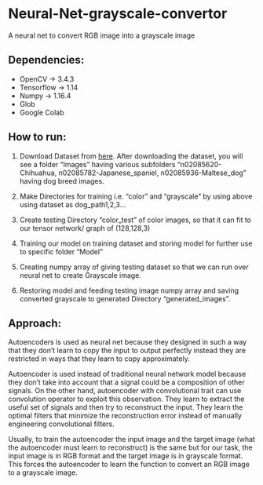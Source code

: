# Neural-Net-grayscale-convertor
A neural net to convert RGB image into a grayscale image

## Dependencies:

- OpenCV -> 3.4.3
- Tensorflow -> 1.14
- Numpy -> 1.16.4
- Glob
- Google Colab

## How to run:

 1. Download Dataset from [here](http://vision.stanford.edu/aditya86/ImageNetDogs/images.tar). After downloading the dataset, you will see a folder “Images” having various subfolders “n02085620-Chihuahua, n02085782-Japanese_spaniel, n02085936-Maltese_dog” having dog breed images.

 2. Make Directories for training i.e. “color” and “grayscale” by using above using dataset as dog_path1,2,3…

 3. Create testing Directory “color_test” of color images, so that it can fit to our tensor network/ graph of (128,128,3)

 4. Training our model on training dataset and storing model for further use to specific folder “Model”

 5. Creating numpy array of giving testing dataset so that we can run over neural net to create Grayscale image.

 6. Restoring model and feeding testing image numpy array and saving converted grayscale to generated Directory “generated_images”.


## Approach:

Autoencoders is used as neural net because they designed in such a way that they don’t learn to copy the input to output perfectly instead they are restricted in ways that they learn to copy approximately.

Autoencoder is used instead of traditional neural network model because they don’t take into account that a signal could be a composition of other signals. On the other hand, autoencoder with convolutional trait can use convolution operator to exploit this observation. They learn to extract the useful set of signals and then try to reconstruct the input. They learn the optimal filters that minimize the reconstruction error instead of manually engineering convolutional filters.

Usually, to train the autoencoder the input image and the target image (what the autoencoder must learn to reconstruct) is the same but for our task, the input image is in RGB format and the target image is in grayscale format. This forces the autoencoder to learn the function to convert an RGB image to a grayscale image.
